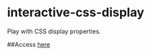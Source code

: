 # interactive-css-display
Play with CSS display properties.

##Access [here](http://arirawr.github.io/interactive-css-display)
